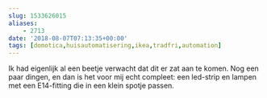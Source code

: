 ```yaml
---
slug: 1533626015
aliases: 
    - 2713
date: '2018-08-07T07:13:35+00:00'
tags: [domotica,huisautomatisering,ikea,tradfri,automation]
---
```

Ik had eigenlijk al een beetje verwacht dat dit er zat aan te komen. Nog een paar dingen, en dan is het voor mij echt compleet: een led-strip en lampen met een E14-fitting die in een klein spotje passen.
